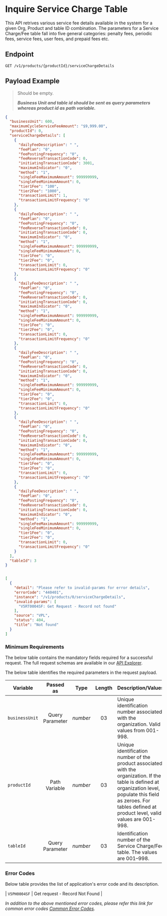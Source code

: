 # Inquire Service Charge Table

This API retrives various service fee details available in the system for a given Org, Product and table ID combination. The parameters for a Service Charge/Fee table fall into five general categories: penalty fees, periodic fees, service fees, user fees, and prepaid fees etc.

## Endpoint

`GET /v1/products/{productId}/serviceChargeDetails`

## Payload Example

<!--
type: tab
titles: Request, Response, Error
-->

>Should be empty.
>
>***Business Unit and table id should be sent as query parameters whereas product id as path variable.***

<!--
type: tab
--> 

```json
{
  "businessUnit": 600,
  "maximumCycleServiceFeeAmount": "$9,999.00",
  "productId": 0,
  "serviceChargeDetails": [
    {
      "dailyFeeDescription": " ",
      "feePlan": "0",
      "feePostingFrequency": "0",
      "feeReverseTransactionCode": 0,
      "initiatingTransactionCode": 3001,
      "maximumIndicator": "0",
      "method": "1",
      "singleFeeMaximumAmount": 999999999,
      "singleFeeMinimumAmount": 0,
      "tier1Fee": "100",
      "tier2Fee": "1000",
      "transactionLimit": 1,
      "transactionLimitFrequency": "0"
    },
    {
      "dailyFeeDescription": " ",
      "feePlan": "0",
      "feePostingFrequency": "0",
      "feeReverseTransactionCode": 0,
      "initiatingTransactionCode": 0,
      "maximumIndicator": "0",
      "method": "1",
      "singleFeeMaximumAmount": 999999999,
      "singleFeeMinimumAmount": 0,
      "tier1Fee": "0",
      "tier2Fee": "0",
      "transactionLimit": 0,
      "transactionLimitFrequency": "0"
    },
    {
      "dailyFeeDescription": " ",
      "feePlan": "0",
      "feePostingFrequency": "0",
      "feeReverseTransactionCode": 0,
      "initiatingTransactionCode": 0,
      "maximumIndicator": "0",
      "method": "1",
      "singleFeeMaximumAmount": 999999999,
      "singleFeeMinimumAmount": 0,
      "tier1Fee": "0",
      "tier2Fee": "0",
      "transactionLimit": 0,
      "transactionLimitFrequency": "0"
    },
    {
      "dailyFeeDescription": " ",
      "feePlan": "0",
      "feePostingFrequency": "0",
      "feeReverseTransactionCode": 0,
      "initiatingTransactionCode": 0,
      "maximumIndicator": "0",
      "method": "1",
      "singleFeeMaximumAmount": 999999999,
      "singleFeeMinimumAmount": 0,
      "tier1Fee": "0",
      "tier2Fee": "0",
      "transactionLimit": 0,
      "transactionLimitFrequency": "0"
    },
    {
      "dailyFeeDescription": " ",
      "feePlan": "0",
      "feePostingFrequency": "0",
      "feeReverseTransactionCode": 0,
      "initiatingTransactionCode": 0,
      "maximumIndicator": "0",
      "method": "1",
      "singleFeeMaximumAmount": 999999999,
      "singleFeeMinimumAmount": 0,
      "tier1Fee": "0",
      "tier2Fee": "0",
      "transactionLimit": 0,
      "transactionLimitFrequency": "0"
    },
    {
      "dailyFeeDescription": " ",
      "feePlan": "0",
      "feePostingFrequency": "0",
      "feeReverseTransactionCode": 0,
      "initiatingTransactionCode": 0,
      "maximumIndicator": "0",
      "method": "1",
      "singleFeeMaximumAmount": 999999999,
      "singleFeeMinimumAmount": 0,
      "tier1Fee": "0",
      "tier2Fee": "0",
      "transactionLimit": 0,
      "transactionLimitFrequency": "0"
    }
  ],
  "tableId": 3
}
```

<!--
type: tab
--> 

```json

[
  {
    "detail": "Please refer to invalid-params for error details",
    "errorCode": "440401",
    "instance": "/v1/products/0/serviceChargeDetails",
    "invalid-params": [
      "V5RT0004SF: Get Request - Record not found"
    ],
    "source": "VPL",
    "status": 404,
    "title": "Not found"
  }
]
```

<!-- type: tab-end -->

 
### Minimum Requirements

The below table contains the mandatory fields required for a successful request. The full request schemas are available in our [API Explorer](../api/?type=get&path=/v1/products/{productId}/serviceChargeDetails).

The below table identifies the required parameters in the request payload.

| Variable | Passed as | Type | Length | Description/Values |
| -------- | :-------: | :--: | :------------: | ------------------ |
| `businessUnit` | Query Parameter | *number* | 03 | Unique identification number associated with the organization. Valid values from 001-998.|
| `productId` | Path Variable | *number* | 03 | Unique identification number of the product associated with the organization. If the table is defined at organization level, populate this field as zeroes. For tables defined at product level, valid values are 001-998.|
| `tableId` | Query Parameter | *number* | 03 | Identification number of the Service Charge/Fee table. The values are 001–998.|

### Error Codes

Below table provides the list of application's error code and its description.

| `V5PH0004SF` | Get request - Record Not Found | 

*In addition to the above mentioned error codes, please refer this link for common error codes [Common Error Codes](?path=docs/Common_Error_Code.md).*